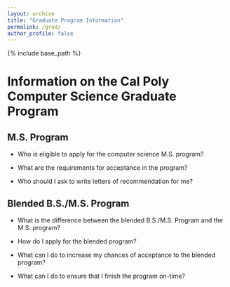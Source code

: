 ```yaml
---
layout: archive
title: "Graduate Program Information"
permalink: /grad/
author_profile: false
---
```


{% include base_path %}

# Information on the Cal Poly Computer Science Graduate Program #

## M.S. Program ##

* Who is eligible to apply for the computer science M.S. program?

* What are the requirements for acceptance in the program?

* Who should I ask to write letters of recommendation for me?
 
## Blended B.S./M.S. Program ##

* What is the difference between the blended B.S./M.S. Program and the M.S. program?

* How do I apply for the blended program?

* What can I do to increase my chances of acceptance to the blended program?

* What can I do to ensure that I finish the program on-time?
